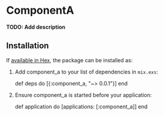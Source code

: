 # ComponentA

**TODO: Add description**

## Installation

If [available in Hex](https://hex.pm/docs/publish), the package can be installed as:

  1. Add component_a to your list of dependencies in `mix.exs`:

        def deps do
          [{:component_a, "~> 0.0.1"}]
        end

  2. Ensure component_a is started before your application:

        def application do
          [applications: [:component_a]]
        end

